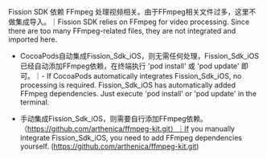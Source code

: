 Fission SDK 依赖 FFmpeg 处理视频相关。由于FFmpeg相关文件过多，这里不做集成导入。｜Fission SDK relies on FFmpeg for video processing. Since there are too many FFmpeg-related files, they are not integrated and imported here.

- CocoaPods自动集成Fission_Sdk_iOS，则无需任何处理，Fission_Sdk_iOS已经自动添加FFmpeg依赖，在终端执行 'pod install' 或 'pod update' 即可。｜- If CocoaPods automatically integrates Fission_Sdk_iOS, no processing is required. Fission_Sdk_iOS has automatically added FFmpeg dependencies. Just execute 'pod install' or 'pod update' in the terminal.

- 手动集成Fission_Sdk_iOS，则需要自行添加FFmpeg依赖。（https://github.com/arthenica/ffmpeg-kit.git）｜If you manually integrate Fission_Sdk_iOS, you need to add FFmpeg dependencies yourself. (https://github.com/arthenica/ffmpeg-kit.git)
